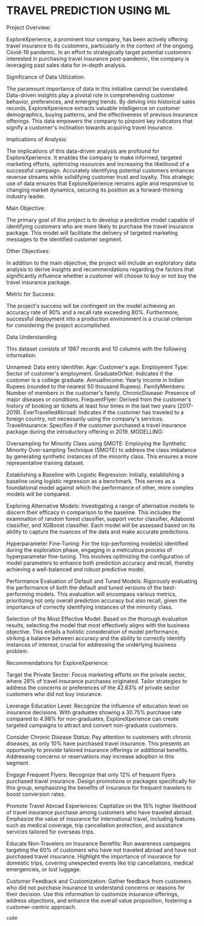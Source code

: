 # TRAVEL PREDICTION USING ML 
Project Overview: 

ExploreXperience, a prominent tour company, has been actively offering travel insurance to its customers, particularly in the context of the ongoing Covid-19 pandemic. In an effort to strategically target potential customers interested in purchasing travel insurance post-pandemic, the company is leveraging past sales data for in-depth analysis.

Significance of Data Utilization: 

The paramount importance of data in this initiative cannot be overstated. Data-driven insights play a pivotal role in comprehending customer behavior, preferences, and emerging trends. By delving into historical sales records, ExploreXperience extracts valuable intelligence on customer demographics, buying patterns, and the effectiveness of previous insurance offerings. This data empowers the company to pinpoint key indicators that signify a customer's inclination towards acquiring travel insurance.

Implications of Analysis: 

The implications of this data-driven analysis are profound for ExploreXperience. It enables the company to make informed, targeted marketing efforts, optimizing resources and increasing the likelihood of a successful campaign. Accurately identifying potential customers enhances revenue streams while solidifying customer trust and loyalty. This strategic use of data ensures that ExploreXperience remains agile and responsive to changing market dynamics, securing its position as a forward-thinking industry leader.

Main Objective: 

The primary goal of this project is to develop a predictive model capable of identifying customers who are more likely to purchase the travel insurance package. This model will facilitate the delivery of targeted marketing messages to the identified customer segment.

Other Objectives: 

In addition to the main objective, the project will include an exploratory data analysis to derive insights and recommendations regarding the factors that significantly influence whether a customer will choose to buy or not buy the travel insurance package.

Metric for Success: 

The project's success will be contingent on the model achieving an accuracy rate of 90% and a recall rate exceeding 80%. Furthermore, successful deployment into a production environment is a crucial criterion for considering the project accomplished.

Data Understanding

This dataset consists of 1987 records and 10 columns with the following information:

Unnamed: Data entry identifier.
Age: Customer's age.
Employment Type: Sector of customer's employment.
GraduateOrNot: Indicates if the customer is a college graduate.
AnnualIncome: Yearly income in Indian Rupees (rounded to the nearest 50 thousand Rupees).
FamilyMembers: Number of members in the customer's family.
ChronicDisease: Presence of major diseases or conditions.
FrequentFlyer: Derived from the customer's history of booking air tickets at least four times in the last two years (2017-2019).
EverTravelledAbroad: Indicates if the customer has traveled to a foreign country, not necessarily using the company's services.
TravelInsurance: Specifies if the customer purchased a travel insurance package during the introductory offering in 2019.
MODELLING:

Oversampling for Minority Class using SMOTE: Employing the Synthetic Minority Over-sampling Technique (SMOTE) to address the class imbalance by generating synthetic instances of the minority class. This ensures a more representative training dataset.

Establishing a Baseline with Logistic Regression: Initially, establishing a baseline using logistic regression as a benchmark. This serves as a foundational model against which the performance of other, more complex models will be compared.

Exploring Alternative Models: Investigating a range of alternative models to discern their efficacy in comparison to the baseline. This includes the examination of random forest classifier, support vector classifier, Adaboost classifier, and XGBoost classifier. Each model will be assessed based on its ability to capture the nuances of the data and make accurate predictions.

Hyperparameter Fine-Tuning: For the top-performing model(s) identified during the exploration phase, engaging in a meticulous process of hyperparameter fine-tuning. This involves optimizing the configuration of model parameters to enhance both prediction accuracy and recall, thereby achieving a well-balanced and robust predictive model.

Performance Evaluation of Default and Tuned Models: Rigorously evaluating the performance of both the default and tuned versions of the best-performing models. This evaluation will encompass various metrics, prioritizing not only overall prediction accuracy but also recall, given the importance of correctly identifying instances of the minority class.

Selection of the Most Effective Model: Based on the thorough evaluation results, selecting the model that most effectively aligns with the business objective. This entails a holistic consideration of model performance, striking a balance between accuracy and the ability to correctly identify instances of interest, crucial for addressing the underlying business problem.

Recommendations for ExploreXperience:

Target the Private Sector: Focus marketing efforts on the private sector, where 28% of travel insurance purchases originated. Tailor strategies to address the concerns or preferences of the 42.63% of private sector customers who did not buy insurance.

Leverage Education Level: Recognize the influence of education level on insurance decisions. With graduates showing a 30.75% purchase rate compared to 4.98% for non-graduates, ExploreXperience can create targeted campaigns to attract and convert non-graduate customers.

Consider Chronic Disease Status: Pay attention to customers with chronic diseases, as only 10% have purchased travel insurance. This presents an opportunity to provide tailored insurance offerings or additional benefits. Addressing concerns or reservations may increase adoption in this segment.

Engage Frequent Flyers: Recognize that only 12% of frequent flyers purchased travel insurance. Design promotions or packages specifically for this group, emphasizing the benefits of insurance for frequent travelers to boost conversion rates.

Promote Travel Abroad Experiences: Capitalize on the 15% higher likelihood of travel insurance purchase among customers who have traveled abroad. Emphasize the value of insurance for international travel, including features such as medical coverage, trip cancellation protection, and assistance services tailored for overseas trips.

Educate Non-Travelers on Insurance Benefits: Run awareness campaigns targeting the 60% of customers who have not traveled abroad and have not purchased travel insurance. Highlight the importance of insurance for domestic trips, covering unexpected events like trip cancellations, medical emergencies, or lost luggage.

Customer Feedback and Customization: Gather feedback from customers who did not purchase insurance to understand concerns or reasons for their decision. Use this information to customize insurance offerings, address objections, and enhance the overall value proposition, fostering a customer-centric approach.


```
code
```
